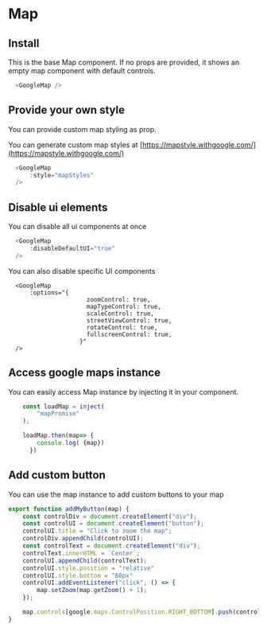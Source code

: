 # Map

## Install

This is the base Map component. If no props are provided, it shows an empty map component with default controls. 

```javascript
  <GoogleMap />
```

## Provide your own style
You can provide custom map styling as prop.

You can generate custom map styles at  [https://mapstyle.withgoogle.com/](https://mapstyle.withgoogle.com/)
```javascript
  <GoogleMap
      :style="mapStyles"
  />
```

## Disable ui elements
You can disable all ui components at once 
```javascript
  <GoogleMap
      :disableDefaultUI="true"
  />
```
You can also disable specific UI components

```vue
  <GoogleMap
      :options="{
                      zoomControl: true,
                      mapTypeControl: true,
                      scaleControl: true,
                      streetViewControl: true,
                      rotateControl: true,
                      fullscreenControl: true,
                    }"
  />
```


## Access google maps instance
You can easily access Map instance by injecting it in your component. 

```javascript
    const loadMap = inject(
        "mapPromise"
    );

    loadMap.then(map=> {
        console.log( {map})
      })
```


## Add custom button
You can use the map instance to add custom buttons to your map
```js
export function addMyButton(map) {
    const controlDiv = document.createElement("div");
    const controlUI = document.createElement("button");
    controlUI.title = "Click to zoom the map";
    controlDiv.appendChild(controlUI);
    const controlText = document.createElement("div");
    controlText.innerHTML = `Center`;
    controlUI.appendChild(controlText);
    controlUI.style.position = "relative"
    controlUI.style.bottom = "80px"
    controlUI.addEventListener("click", () => {
        map.setZoom(map.getZoom() + 1);
    });

    map.controls[google.maps.ControlPosition.RIGHT_BOTTOM].push(controlDiv); // eslint-disable-line no-undef
}
```